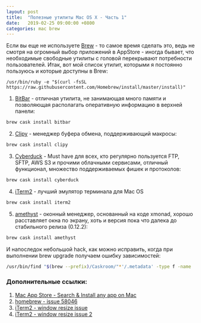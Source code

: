 ```yaml
---
layout: post
title:  "Полезные утилиты Mac OS X - Часть 1"
date:   2019-02-25 09:00:00 +0800
categories: mac brew
---
```


Если вы еще не используете [Brew](https://brew.sh/index_ru) - то самое время сделать это, ведь не смотря на огромный выбор приложений в AppStore - иногда бывает, что необходимые свободные утилиты с головой перекрывают потребности пользователей. Итак, вот мой список утилит, которыми я постоянно пользуюсь и которые доступны в Brew:

```
/usr/bin/ruby -e "$(curl -fsSL https://raw.githubusercontent.com/Homebrew/install/master/install)"
```

1. [BitBar](https://getbitbar.com) - отличная утилита, не занимающая много памяти и позволяющая располагать оперативную информацию в верхней панели:
```sh
brew cask install bitbar
```
2. [Clipy](https://github.com/Clipy/Clipy) - менеджер буфера обмена, поддерживающий макросы:
```sh
brew cask install clipy
```
3. [Cyberduck](https://cyberduck.io) - Must have для всех, кто регулярно пользуется FTP, SFTP, AWS S3 и прочими облачными сервисами, отличный функционал, множество поддерживаемых фишек и протоколов:
```sh
brew cask install cyberduck
```
4. [iTerm2](https://www.iterm2.com) - лучший эмулятор терминала для Mac OS
```sh
brew cask install iterm2
```
5. [amethyst](https://ianyh.com/amethyst/) - оконный менеджер, основанный на коде xmonad, хорошо расставляет окна по экрану, хоть и версия пока что далека до стабильного релиза (0.12.2):
```sh
brew cask install amethyst
```

И напоследок небольшой hack, как можно исправить, когда при выполнении brew upgrade получаем ошибку зависимостей:
```sh
/usr/bin/find "$(brew --prefix)/Caskroom/"*'/.metadata' -type f -name '*.rb' -print0 | /usr/bin/xargs -0 /usr/bin/perl -i -0pe 's/depends_on macos: \[.*?\]//gsm;s/depends_on macos: .*//g'
```

### Дополнительные ссылки:
1. [Mac App Store - Search & Install any app on Mac](http://macappstore.org)
2. [homebrew - issue 58046](https://github.com/Homebrew/homebrew-cask/issues/58046)
3. [iTerm2 - window resize issue](https://superuser.com/questions/581889/iterm-2-window-resizing)
4. [iTerm2 - window resize issue 2](https://apple.stackexchange.com/questions/98342/changing-the-default-size-of-iterm2-when-it-opens/98406)
